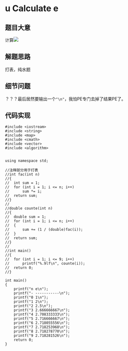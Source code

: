 # u Calculate e
## 题目大意
计算![](http://acm.hdu.edu.cn/data/images/1012-1.gif)
## 解题思路
打表，纯水题
## 细节问题
？？？最后居然要输出一个`"\n"`，我怕PE专门去掉了结果PE了。
## 代码实现
```
#include <iostream>
#include <string>
#include <map>
#include <cmath>
#include <vector>
#include <algorithm>


using namespace std;

//注释部分用于打表
//int fac(int n)
//{
//	int sum = 1;
//	for (int i = 1; i <= n; i++)
//		sum *= i;
//	return sum;
//}
//
//double counte(int n)
//{
//	double sum = 1;
//	for (int i = 1; i <= n; i++)
//	{
//		sum += (1 / (double)fac(i));
//	}
//	return sum;
//}
//
//int main()
//{
//	for (int i = 1; i <= 9; i++)
//		printf("%.9lf\n", counte(i));
//	return 0;
//}

int main()
{
	printf("n e\n");
	printf("- -----------\n");
	printf("0 1\n");
	printf("1 2\n");
	printf("2 2.5\n");
	printf("3 2.666666667\n");
	printf("4 2.708333333\n");
	printf("5 2.716666667\n");
	printf("6 2.718055556\n");
	printf("7 2.718253968\n");
	printf("8 2.718278770\n");
	printf("9 2.718281526\n");
	return 0;
}
```
